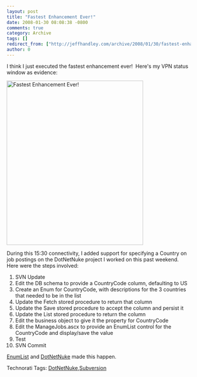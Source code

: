 ```yaml
---
layout: post
title: "Fastest Enhancement Ever!"
date: 2008-01-30 08:08:38 -0800
comments: true
category: Archive
tags: []
redirect_from: ["http://jeffhandley.com/archive/2008/01/30/fastest-enhancement-ever.aspx"].aspx
author: 0
---
```

<!-- more -->
<p>I think I just executed the fastest enhancement ever!  Here's my VPN status window as evidence:</p>  <p><img height="450" alt="Fastest Enhancement Ever!" src="http://blog.jeffhandley.com/Images/PostImages/FastestEnhancementEver_1CE/image.png" width="373" /> </p>  <p>During this 15:30 connectivity, I added support for specifying a Country on job postings on the DotNetNuke project I worked on this past weekend.  Here were the steps involved:</p>  <ol>   <li>SVN Update</li>    <li>Edit the DB schema to provide a CountryCode column, defaulting to US</li>    <li>Create an Enum for CountryCode, with descriptions for the 3 countries that needed to be in the list</li>    <li>Update the Fetch stored procedure to return that column</li>    <li>Update the Save stored procedure to accept the column and persist it</li>    <li>Update the List stored procedure to return the column</li>    <li>Edit the business object to give it the property for CountryCode</li>    <li>Edit the ManageJobs.ascx to provide an EnumList control for the CountryCode and display/save the value</li>    <li>Test</li>    <li>SVN Commit</li> </ol>  <p><a href="http://blog.jeffhandley.com/archive/2008/01/27/enum-list-dropdown-control.aspx" target="_blank">EnumList</a> and <a href="http://blog.jeffhandley.com/archive/2008/01/27/dotnetnuke-project-completed.aspx" target="_blank">DotNetNuke</a> made this happen.</p>  <div class="wlWriterSmartContent" id="scid:0767317B-992E-4b12-91E0-4F059A8CECA8:f5d57611-aafa-40b5-adee-293585d34d64" style="padding-right: 0px; display: inline; padding-left: 0px; padding-bottom: 0px; margin: 0px; padding-top: 0px">Technorati Tags: <a href="http://technorati.com/tags/DotNetNuke" rel="tag">DotNetNuke</a>,<a href="http://technorati.com/tags/Subversion" rel="tag">Subversion</a></div>

